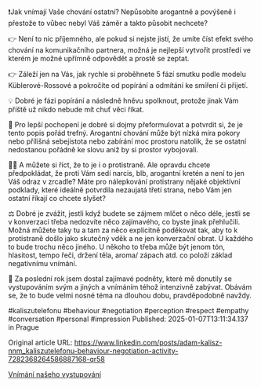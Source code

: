 ❗Jak vnímají Vaše chování ostatní? Nepůsobíte arogantně a povýšeně i přestože to vůbec nebyl Váš záměr a takto působit nechcete?


👉 Není to nic příjemného, ale pokud si nejste jistí, že umíte číst efekt svého chování na komunikačního partnera, možná je nejlepší vytvořit prostředí ve kterém je možné upřímně odpovědět a prostě se zeptat.


👉 Záleží jen na Vás, jak rychle si proběhnete 5 fází smutku podle modelu Küblerové-Rossové a pokročíte od popírání a odmítání ke smíření či přijetí.

💡 Dobré je fázi popírání a následně hněvu spolknout, protože jinak Vám příště už nikdo nebude mít chuť věci říkat.


🤔 Pro lepší pochopení je dobré si dojmy přeformulovat a potvrdit si, že je tento popis pořád trefný. Arogantní chování může být nízká míra pokory nebo přílišná sebejistota nebo zabírání moc prostoru natolik, že se ostatní nedostanou pořádně ke slovu aniž by si prostor vybojovali.


🤷‍♂️ A můžete si říct, že to je i o protistraně. Ale opravdu chcete předpokládat, že proti Vám sedí narcis, blb, arogantní kretén a není to jen Váš odraz v zrcadle? Máte pro nálepkování protistrany nějaké objektivní podklady, které ideálně potvrdila nezaujatá třetí strana, nebo Vám jen ostatní říkají co chcete slyšet?


⚖️ Dobré je zvážit, jestli když budete se zájmem mlčet o něco déle, jestli se v konverzaci třeba nedozvíte něco zajímavého, co byste jinak přehlučili. Možná můžete taky tu a tam za něco explicitně poděkovat tak, aby to k protistraně došlo jako skutečný vděk a ne jen konverzační obrat. U každého to bude trochu něco jiného. U někoho to třeba může být jenom tón, hlasitost, tempo řeči, držení těla, aroma/ zápach atd. co položí základ negativnímu vnímání.


💪 Za poslední rok jsem dostal zajímavé podněty, které mě donutily se vystupováním svým a jiných a vnímáním téhož intenzivně zabývat. Obávám se, že to bude velmi nosné téma na dlouhou dobu, pravděpodobně navždy.


#kaliszutelefonu #behaviour #negotiation #perception #respect #empathy #conversation #personal #impression
Published: 2025-01-07T13:11:34.137 in Prague

Original article URL: https://www.linkedin.com/posts/adam-kalisz-nnm_kaliszutelefonu-behaviour-negotiation-activity-7282368264586887168-qr58

[Vnímání našeho vystupování](./media/vnímání-našeho-vystupování.png)